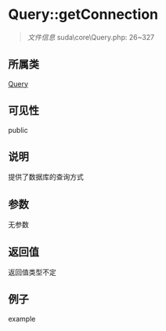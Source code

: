 # Query::getConnection

> *文件信息* suda\core\Query.php: 26~327
## 所属类 

[Query](../Query.md)

## 可见性

  public  
## 说明

提供了数据库的查询方式


## 参数

无参数

## 返回值
返回值类型不定

## 例子

example